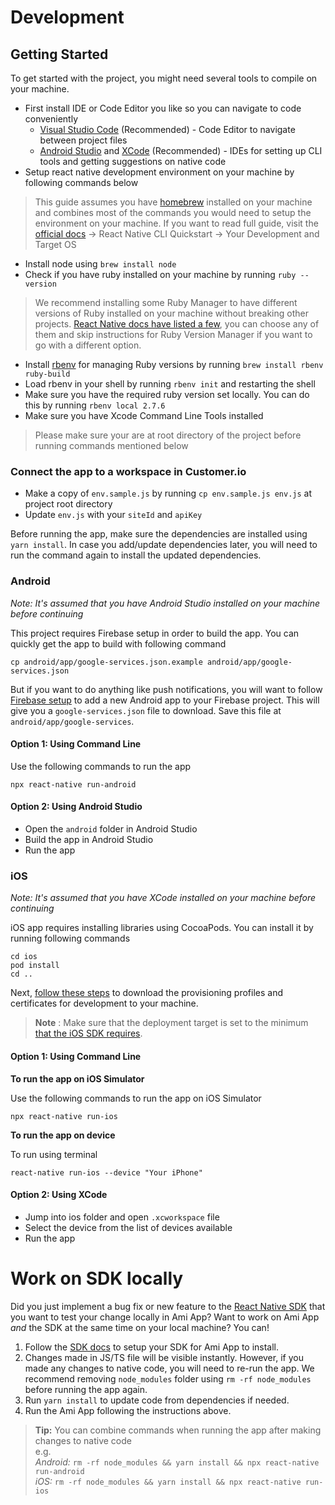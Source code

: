 # Development

## Getting Started

To get started with the project, you might need several tools to compile on your machine.

- First install IDE or Code Editor you like so you can navigate to code conveniently
  - [Visual Studio Code](https://code.visualstudio.com/) (Recommended) - Code Editor to navigate between project files
  - [Android Studio](https://developer.android.com/studio) and [XCode](https://developer.apple.com/xcode/) (Recommended) - IDEs for setting up CLI tools and getting suggestions on native code
- Setup react native development environment on your machine by following commands below

> This guide assumes you have [homebrew](https://brew.sh/) installed on your machine and combines most of the commands you would need to setup the environment on your machine. If you want to read full guide, visit the [official docs](https://reactnative.dev/docs/environment-setup) -> React Native CLI Quickstart -> Your Development and Target OS

  - Install node using `brew install node`
  - Check if you have ruby installed on your machine by running `ruby --version`

> We recommend installing some Ruby Manager to have different versions of Ruby installed on your machine without breaking other projects. [React Native docs have listed a few](https://reactnative.dev/docs/environment-setup#ruby), you can choose any of them and skip instructions for Ruby Version Manager if you want to go with a different option.

 - Install [rbenv](https://github.com/rbenv/rbenv) for managing Ruby versions by running `brew install rbenv ruby-build`
 - Load rbenv in your shell by running `rbenv init` and restarting the shell
 - Make sure you have the required ruby version set locally. You can do this by running `rbenv local 2.7.6`
 - Make sure you have Xcode Command Line Tools installed

> Please make sure your are at root directory of the project before running commands mentioned below

### Connect the app to a workspace in Customer.io

- Make a copy of `env.sample.js` by running `cp env.sample.js env.js` at project root directory
- Update `env.js` with your `siteId` and `apiKey`

Before running the app, make sure the dependencies are installed using `yarn install`. In case you add/update dependencies later, you will need to run the command again to install the updated dependencies.

### Android

*Note: It's assumed that you have Android Studio installed on your machine before continuing*

This project requires Firebase setup in order to build the app. You can quickly get the app to build with following command

```
cp android/app/google-services.json.example android/app/google-services.json
```

But if you want to do anything like push notifications, you will want to follow [Firebase setup](https://firebase.google.com/docs/android/setup) to add a new Android app to your Firebase project. This will give you a `google-services.json` file to download. Save this file at `android/app/google-services`. 

#### Option 1: Using Command Line

Use the following commands to run the app

```
npx react-native run-android
```


#### Option 2: Using Android Studio

- Open the `android` folder in Android Studio
- Build the app in Android Studio
- Run the app

### iOS

*Note: It's assumed that you have XCode installed on your machine before continuing*

iOS app requires installing libraries using CocoaPods. You can install it by running following commands

```
cd ios
pod install
cd ..
```

Next, [follow these steps](https://github.com/customerio/mobile/blob/main/ios_code_signing.md#how-do-i-setup-my-computer-for-code-signing) to download the provisioning profiles and certificates for development to your machine. 

> **Note** : Make sure that the deployment target is set to the minimum [that the iOS SDK requires](https://github.com/customerio/customerio-ios#readme).

#### Option 1: Using Command Line

**To run the app on iOS Simulator**

Use the following commands to run the app on iOS Simulator

```
npx react-native run-ios
```
**To run the app on device**

To run using terminal

```
react-native run-ios --device "Your iPhone"
```

#### Option 2: Using XCode

- Jump into ios folder and open ```.xcworkspace``` file
- Select the device from the list of devices available
- Run the app 

# Work on SDK locally

Did you just implement a bug fix or new feature to the [React Native SDK](https://github.com/customerio/customerio-reactnative) that you want to test your change locally in Ami App? Want to work on Ami App *and* the SDK at the same time on your local machine? You can! 

1. Follow the [SDK docs](https://github.com/customerio/customerio-reactnative/blob/docs/dev-env/docs/dev-notes/DEVELOPMENT.md#work-on-amiapp-locally) to setup your SDK for Ami App to install.
2. Changes made in JS/TS file will be visible instantly. However, if you made any changes to native code, you will need to re-run the app. We recommend removing `node_modules` folder using `rm -rf node_modules` before running the app again.
3. Run `yarn install` to update code from dependencies if needed.
4. Run the Ami App following the instructions above.

> **Tip:** You can combine commands when running the app after making changes to native code
> <br/>e.g.
> <br/>*Android:* `rm -rf node_modules && yarn install && npx react-native run-android`
> <br/>*iOS:* `rm -rf node_modules && yarn install && npx react-native run-ios`
